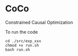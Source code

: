 # CoCo
Constrained Causal Optimization

To run the code
```
cd ./src/exp_xxx
chmod +x run.sh
bash run.sh
```
